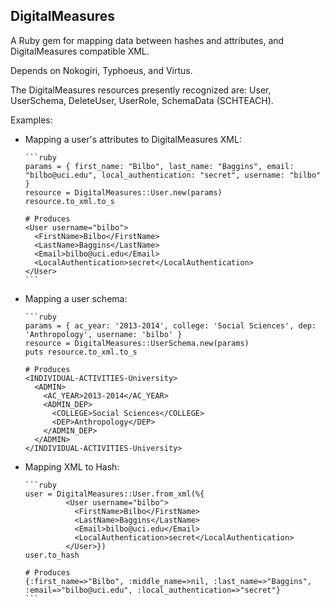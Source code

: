 ## DigitalMeasures

A Ruby gem for mapping data between hashes and attributes, and DigitalMeasures compatible XML.

Depends on Nokogiri, Typhoeus, and Virtus.

The DigitalMeasures resources presently recognized are: User, UserSchema, DeleteUser, UserRole, SchemaData (SCHTEACH).

Examples:

* Mapping a user's attributes to DigitalMeasures XML:

      ```ruby
      params = { first_name: "Bilbo", last_name: "Baggins", email: "bilbo@uci.edu", local_authentication: "secret", username: "bilbo" }
      resource = DigitalMeasures::User.new(params)
      resource.to_xml.to_s
      
      # Produces
      <User username="bilbo">
        <FirstName>Bilbo</FirstName>
        <LastName>Baggins</LastName>
        <Email>bilbo@uci.edu</Email>
        <LocalAuthentication>secret</LocalAuthentication>
      </User>
      ```

* Mapping a user schema:

      ```ruby
      params = { ac_year: '2013-2014', college: 'Social Sciences', dep: 'Anthropology', username: 'bilbo' }
      resource = DigitalMeasures::UserSchema.new(params)
      puts resource.to_xml.to_s
      
      # Produces
      <INDIVIDUAL-ACTIVITIES-University>
        <ADMIN>
          <AC_YEAR>2013-2014</AC_YEAR>
          <ADMIN_DEP>
            <COLLEGE>Social Sciences</COLLEGE>
            <DEP>Anthropology</DEP>
          </ADMIN_DEP>
        </ADMIN>
      </INDIVIDUAL-ACTIVITIES-University>

* Mapping XML to Hash:

      ```ruby
      user = DigitalMeasures::User.from_xml(%{
               <User username="bilbo">
                 <FirstName>Bilbo</FirstName>
                 <LastName>Baggins</LastName>
                 <Email>bilbo@uci.edu</Email>
                 <LocalAuthentication>secret</LocalAuthentication>
               </User>})
      user.to_hash
      
      # Produces
      {:first_name=>"Bilbo", :middle_name=>nil, :last_name=>"Baggins", :email=>"bilbo@uci.edu", :local_authentication=>"secret"}
      ```